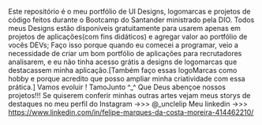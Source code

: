 Este repositório é o meu portfólio de UI Designs, logomarcas e projetos de código feitos durante o Bootcamp do Santander ministrado pela DIO.
Todos meus Designs estão disponíveis gratuitamente para usarem apenas em projetos de aplicações(com fins didáticos) e agregar valor ao portfólio de vocês DEVs; Faço isso porque 
quando eu comecei a programar, veio a necessidade de criar um bom portfólio de aplicações para recrutadores analisarem, e eu não tinha acesso grátis a 
designs de logomarcas que destacassem minha aplicação.[Também faço essas logoMarcas como hobby e porque acredito que posso ampliar minha criatividade com essa prática.]
Vamos evoluir ! TamoJunto ^_^
Que Deus abençoe nossos projetos!!!
Se quiserem conferir minhas outras artes vejam meus storys de destaques no meu perfil do Instagram ->>> @_unclelip
Meu linkedin ->>> https://www.linkedin.com/in/felipe-marques-da-costa-moreira-414462210/



